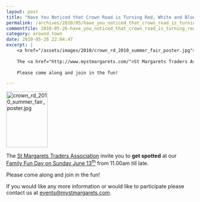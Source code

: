 ```yaml
---
layout: post
title: "Have You Noticed that Crown Road is Turning Red, White and Blue?"
permalink: /archives/2010/05/have_you_noticed_that_crown_road_is_turning_red_wh.html
commentfile: 2010-05-26-have_you_noticed_that_crown_road_is_turning_red_wh
category: around_town
date: 2010-05-26 22:04:47
excerpt: |
    <a href="/assets/images/2010/crown_rd_2010_summer_fair_poster.jpg"><img alt="crown_rd_2010_summer_fair_poster.jpg" src="/assets/images/2010/crown_rd_2010_summer_fair_poster-thumb.jpg" width="111" height="150" class="photo right" /></a>
    
    The <a href="http://www.mystmargarets.com/">St Margarets Traders Association</a> invite you to *get spotted* at our <a href="https://stmargarets.london/event/fair/200705142440">Family Fun Day on Sunday June 13<sup>th</sup></a> from 11.00am till late.
    
    Please come along and join in the fun!

---
```


<a href="/assets/images/2010/crown_rd_2010_summer_fair_poster.jpg"><img alt="crown_rd_2010_summer_fair_poster.jpg" src="/assets/images/2010/crown_rd_2010_summer_fair_poster-thumb.jpg" width="111" height="150" class="photo right" /></a>

The [St Margarets Traders Association](http://www.mystmargarets.com/) invite you to **get spotted** at our [Family Fun Day on Sunday June 13<sup>th</sup>](https://stmargarets.london/event/fair/200705142440) from 11.00am till late.

Please come along and join in the fun!

If you would like any more information or would like to participate please contact us at <events@mystmargarets.com>.
